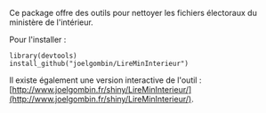 Ce package offre des outils pour nettoyer les fichiers électoraux du ministère de l'intérieur.

Pour l'installer : 
```
library(devtools)
install_github("joelgombin/LireMinInterieur")
```

Il existe également une version interactive de l'outil : [http://www.joelgombin.fr/shiny/LireMinInterieur/](http://www.joelgombin.fr/shiny/LireMinInterieur/).
